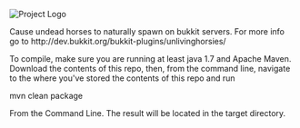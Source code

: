 <p align="left">
  <img src="http://i940.photobucket.com/albums/ad241/Drkmatr1984/UnLivingHorsies_zps9afe5308.jpg" alt="Project Logo" title="UnLivingHorsies"/>
</p>
Cause undead horses to naturally spawn on bukkit servers. For more info go to http://dev.bukkit.org/bukkit-plugins/unlivinghorsies/

To compile, make sure you are running at least java 1.7 and Apache Maven. Download the contents of this repo, then, from the command line, navigate to the where you've stored the contents of this repo and run

mvn clean package

From the Command Line. The result will be located in the target directory.
